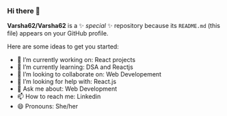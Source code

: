 ### Hi there 👋


**Varsha62/Varsha62** is a ✨ _special_ ✨ repository because its `README.md` (this file) appears on your GitHub profile.

Here are some ideas to get you started:

- 🔭 I’m currently working on: React projects
- 🌱 I’m currently learning: DSA and Reactjs
- 👯 I’m looking to collaborate on: Web Developement
- 🤔 I’m looking for help with: React.js
- 💬 Ask me about: Web Development
- 📫 How to reach me: Linkedin
- 😄 Pronouns: She/her
